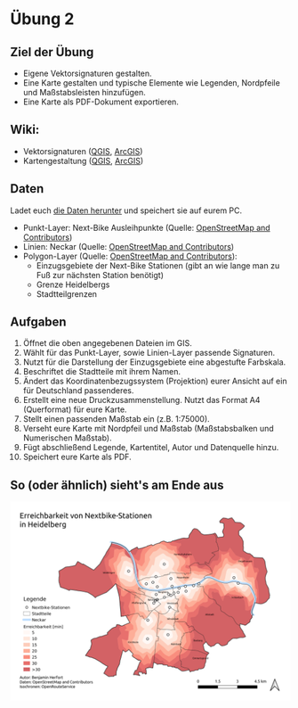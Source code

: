 # Übung 2
## Ziel der Übung
* Eigene Vektorsignaturen gestalten.
* Eine Karte gestalten und typische Elemente wie Legenden, Nordpfeile und Maßstabsleisten hinzufügen.
* Eine Karte als PDF-Dokument exportieren.

## Wiki:
* Vektorsignaturen ([QGIS](https://courses.gistools.geog.uni-heidelberg.de/giscience/gis-einfuehrung/wikis/qgis-Vektorsignaturen), [ArcGIS](https://courses.gistools.geog.uni-heidelberg.de/giscience/gis-einfuehrung/wikis/arcgis-Vektorsignaturen))
* Kartengestaltung ([QGIS](https://courses.gistools.geog.uni-heidelberg.de/giscience/gis-einfuehrung/wikis/qgis-Kartengestaltung), [ArcGIS](https://courses.gistools.geog.uni-heidelberg.de/giscience/gis-einfuehrung/wikis/arcgis-Kartengestaltung))

## Daten
Ladet euch [die Daten herunter](exercise_02_data.zip) und speichert sie auf eurem PC.

* Punkt-Layer: Next-Bike Ausleihpunkte (Quelle: [OpenStreetMap and Contributors](https://www.openstreetmap.org/#map=6/51.330/10.453))
* Linien: Neckar (Quelle: [OpenStreetMap and Contributors](https://www.openstreetmap.org/#map=6/51.330/10.453))
* Polygon-Layer (Quelle: [OpenStreetMap and Contributors](https://www.openstreetmap.org/#map=6/51.330/10.453)):
  * Einzugsgebiete der Next-Bike Stationen (gibt an wie lange man zu Fuß zur nächsten Station benötigt)
  * Grenze Heidelbergs
  * Stadtteilgrenzen



## Aufgaben
1. Öffnet die oben angegebenen Dateien im GIS.
2. Wählt für das Punkt-Layer, sowie Linien-Layer passende Signaturen.
3. Nutzt für die Darstellung der Einzugsgebiete eine abgestufte Farbskala.
4. Beschriftet die Stadtteile mit ihrem Namen.
5. Ändert das Koordinatenbezugssystem (Projektion) eurer Ansicht auf ein für Deutschland passenderes.
6. Erstellt eine neue Druckzusammenstellung. Nutzt das Format A4 (Querformat) für eure Karte.
7. Stellt einen passenden Maßstab ein (z.B. 1:75000).
8. Verseht eure Karte mit Nordpfeil und Maßstab (Maßstabsbalken und Numerischen Maßstab).
9. Fügt abschließend Legende, Kartentitel, Autor und Datenquelle hinzu.
10. Speichert eure Karte als PDF.


## So (oder ähnlich) sieht's am Ende aus
![](nextbike_map.png)
